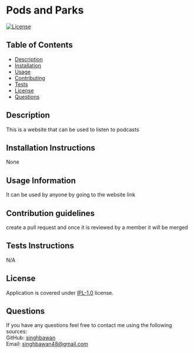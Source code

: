 
  # Pods and Parks
   [![License](https://img.shields.io/badge/License-IPL--1.0-blue?style=plastic.svg)](https://opensource.org/licenses/IPL-1.0)
  
  ## Table of Contents
  * [Description](#description)
  * [Installation](#installation-instructions)
  * [Usage](#usage-information)
  * [Contributing](#contribution-guidelines)
  * [Tests](#tests-instructions)
  * [License](#license)
  * [Questions](#questions)
  
  ## Description
  This is a website that can be used to listen to podcasts
  ## Installation Instructions
  None
  ## Usage Information
  It can be used by anyone by going to the website link
  ## Contribution guidelines
  create a pull request and once it is reviewed by a member it will be merged
  ## Tests Instructions
  N/A
  ## License
  Application is covered under [IPL-1.0](https://opensource.org/licenses/IPL-1.0) license.
  
  ## Questions
  
  If you have any questions feel free to contact me using the following sources: <br>
  GitHub: [singhbawan](https://github.com/singhbawan) <br>
  Email: [singhbawan48@gmail.com](mailto:singhbawan48@gmail.com) 

